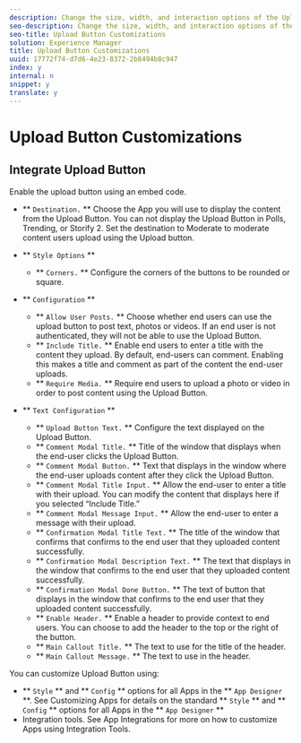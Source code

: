 ```yaml
---
description: Change the size, width, and interaction options of the Upload Button.
seo-description: Change the size, width, and interaction options of the Upload Button.
seo-title: Upload Button Customizations
solution: Experience Manager
title: Upload Button Customizations
uuid: 17772f74-d7d6-4e23-8372-2b8494b8c947
index: y
internal: n
snippet: y
translate: y
---
```


# Upload Button Customizations


## Integrate Upload Button

Enable the upload button using an embed code.

* ** `Destination.` ** Choose the App you will use to display the content from the Upload Button. You can not display the Upload Button in Polls, Trending, or Storify 2. Set the destination to Moderate to moderate content users upload using the Upload button.
* ** `Style Options` **
    * ** `Corners.` ** Configure the corners of the buttons to be rounded or square.

* ** `Configuration` **
    * ** `Allow User Posts.` ** Choose whether end users can use the upload button to post text, photos or videos. If an end user is not authenticated, they will not be able to use the Upload Button.
    * ** `Include Title.` ** Enable end users to enter a title with the content they upload. By default, end-users can comment. Enabling this makes a title and comment as part of the content the end-user uploads.
    * ** `Require Media.` ** Require end users to upload a photo or video in order to post content using the Upload Button.

* ** `Text Configuration` **
    * ** `Upload Button Text.` ** Configure the text displayed on the Upload Button.
    * ** `Comment Modal Title.` ** Title of the window that displays when the end-user clicks the Upload Button.
    * ** `Comment Modal Button.` ** Text that displays in the window where the end-user uploads content after they click the Upload Button.
    * ** `Comment Modal Title Input.` ** Allow the end-user to enter a title with their upload. You can modify the content that displays here if you selected “Include Title.”
    * ** `Comment Modal Message Input.` ** Allow the end-user to enter a message with their upload.
    * ** `Confirmation Modal Title Text.` ** The title of the window that confirms that confirms to the end user that they uploaded content successfully.
    * ** `Confirmation Modal Description Text.` ** The text that displays in the window that confirms to the end user that they uploaded content successfully.
    * ** `Confirmation Modal Done Button.` ** The text of button that displays in the window that confirms to the end user that they uploaded content successfully.
    * ** `Enable Header.` ** Enable a header to provide context to end users. You can choose to add the header to the top or the right of the button.
    * ** `Main Callout Title.` ** The text to use for the title of the header.
    * ** `Main Callout Message.` ** The text to use in the header.

You can customize Upload Button using:

* ** `Style` ** and ** `Config` ** options for all Apps in the ** `App Designer` **. See Customizing Apps for details on the standard ** `Style` ** and ** `Config` ** options for all Apps in the ** `App Designer` **
* Integration tools. See App Integrations for more on how to customize Apps using Integration Tools.
